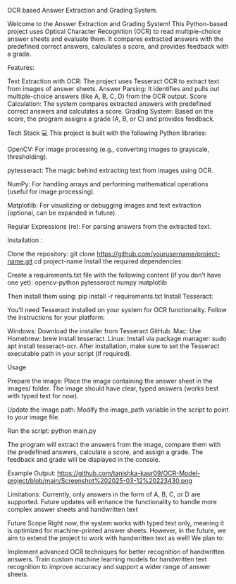 OCR based Answer Extraction and Grading System.

Welcome to the Answer Extraction and Grading System! This Python-based project uses Optical Character Recognition (OCR) to read multiple-choice answer sheets and evaluate them. It compares extracted answers with the predefined correct answers, calculates a score, and provides feedback with a grade.

Features:

Text Extraction with OCR: 
The project uses Tesseract OCR to extract text from images of answer sheets.
Answer Parsing: 
It identifies and pulls out multiple-choice answers (like A, B, C, D) from the OCR output.
Score Calculation: 
The system compares extracted answers with predefined correct answers and calculates a score.
Grading System: Based on the score, the program assigns a grade (A, B, or C) and provides feedback.

Tech Stack 💻
This project is built with the following Python libraries:

OpenCV: For image processing (e.g., converting images to grayscale, thresholding).

pytesseract: The magic behind extracting text from images using OCR.

NumPy: For handling arrays and performing mathematical operations (useful for image processing).

Matplotlib: For visualizing or debugging images and text extraction (optional, can be expanded in future).

Regular Expressions (re): For parsing answers from the extracted text.

Installation :

Clone the repository:
git clone https://github.com/yourusername/project-name.git
cd project-name
Install the required dependencies:

Create a requirements.txt file with the following content (if you don’t have one yet):
opencv-python
pytesseract
numpy
matplotlib

Then install them using:
pip install -r requirements.txt
Install Tesseract:

You’ll need Tesseract installed on your system for OCR functionality. Follow the instructions for your platform:

Windows: Download the installer from Tesseract GitHub.
Mac: Use Homebrew: brew install tesseract.
Linux: Install via package manager: sudo apt install tesseract-ocr.
After installation, make sure to set the Tesseract executable path in your script (if required).

Usage

Prepare the image: Place the image containing the answer sheet in the images/ folder. The image should have clear, typed answers (works best with typed text for now).

Update the image path: Modify the image_path variable in the script to point to your image file.

Run the script:
python main.py

The program will extract the answers from the image, compare them with the predefined answers, calculate a score, and assign a grade. The feedback and grade will be displayed in the console.

Example Output:
https://github.com/tanishka-kaur09/OCR-Model-project/blob/main/Screenshot%202025-03-12%20223430.png

Limitations: Currently, only answers in the form of A, B, C, or D are supported. Future updates will enhance the functionality to handle more complex answer sheets and handwritten text

Future Scope 
Right now, the system works with typed text only, meaning it is optimized for machine-printed answer sheets. However, in the future, we aim to extend the project to work with handwritten text as well! We plan to:

Implement advanced OCR techniques for better recognition of handwritten answers.
Train custom machine learning models for handwritten text recognition to improve accuracy and support a wider range of answer sheets.
